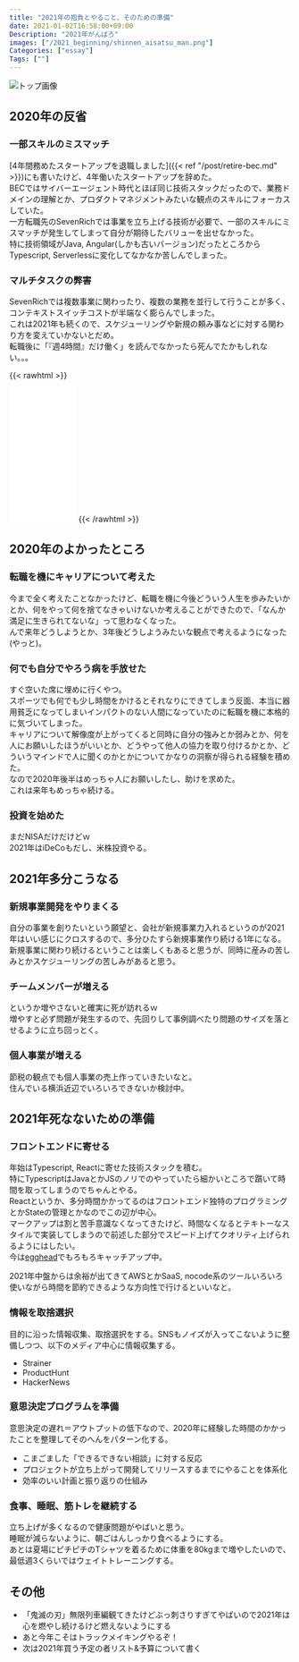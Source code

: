 ```yaml
---
title: "2021年の抱負とやること、そのための準備"
date: 2021-01-02T16:58:00+09:00
Description: "2021年がんばろ"
images: ["/2021_beginning/shinnen_aisatsu_man.png"]
Categories: ["essay"]
Tags: [""]
---
```


![トップ画像](/2021_beginning/shinnen_aisatsu_man.png)

## 2020年の反省

### 一部スキルのミスマッチ
[4年間務めたスタートアップを退職しました]({{< ref "/post/retire-bec.md" >}})にも書いたけど、4年働いたスタートアップを辞めた。  
BECではサイバーエージェント時代とほぼ同じ技術スタックだったので、業務ドメインの理解とか、プロダクトマネジメントみたいな観点のスキルにフォーカスしていた。  
一方転職先のSevenRichでは事業を立ち上げる技術が必要で、一部のスキルにミスマッチが発生してしまって自分が期待したバリューを出せなかった。  
特に技術領域がJava, Angular(しかも古いバージョン)だったところからTypescript, Serverlessに変化してなかなか苦しんでしまった。

### マルチタスクの弊害
SevenRichでは複数事業に関わったり、複数の業務を並行して行うことが多く、コンテキストスイッチコストが半端なく膨らんでしまった。  
これは2021年も続くので、スケジューリングや新規の頼み事などに対する関わり方を変えていかないとだめ。  
転職後に「『週4時間』だけ働く」を読んでなかったら死んでたかもしれない。。。  

{{< rawhtml >}}
<iframe style="width:120px;height:240px;" marginwidth="0" marginheight="0" scrolling="no" frameborder="0" src="//rcm-fe.amazon-adsystem.com/e/cm?lt1=_blank&bc1=000000&IS2=1&bg1=FFFFFF&fc1=000000&lc1=0000FF&t=takasing-22&language=ja_JP&o=9&p=8&l=as4&m=amazon&f=ifr&ref=as_ss_li_til&asins=4905042097&linkId=143dc68aac5f02a509d15f5f3e04b05c"></iframe>
{{< /rawhtml >}}

## 2020年のよかったところ

### 転職を機にキャリアについて考えた
今まで全く考えたことなかったけど、転職を機に今後どういう人生を歩みたいかとか、何をやって何を捨てなきゃいけないか考えることができたので、「なんか満足に生きられてないな」って思わなくなった。  
んで来年どうしようとか、3年後どうしようみたいな観点で考えるようになった(やっと)。  

### 何でも自分でやろう病を手放せた
すぐ空いた席に埋めに行くやつ。  
スポーツでも何でも少し時間をかけるとそれなりにできてしまう反面、本当に器用貧乏になってしまいインパクトのない人間になっていたのに転職を機に本格的に気づいてしまった。  
キャリアについて解像度が上がってくると同時に自分の強みとか弱みとか、何を人にお願いしたほうがいいとか、どうやって他人の協力を取り付けるかとか、どういうマインドで人に聞くのかとかについてかなりの洞察が得られる経験を積めた。  
なので2020年後半はめっちゃ人にお願いしたし、助けを求めた。  
これは来年もめっちゃ続ける。  

### 投資を始めた
まだNISAだけだけどｗ  
2021年はiDeCoもだし、米株投資やる。  

## 2021年多分こうなる

### 新規事業開発をやりまくる
自分の事業を創りたいという願望と、会社が新規事業力入れるというのが2021年はいい感じにクロスするので、多分ひたすら新規事業作り続ける1年になる。  
新規事業に関わり続けるということは楽しくもあると思うが、同時に産みの苦しみとかスケジューリングの苦しみがあると思う。  

### チームメンバーが増える
というか増やさないと確実に死が訪れるｗ  
増やすと必ず問題が発生するので、先回りして事例調べたり問題のサイズを落とせるように立ち回っとく。  

### 個人事業が増える
節税の観点でも個人事業の売上作っていきたいなと。  
住んでいる横浜近辺でいろいろできないか検討中。  

## 2021年死なないための準備

### フロントエンドに寄せる
年始はTypescript, Reactに寄せた技術スタックを積む。  
特にTypescriptはJavaとかJSのノリでのやっていたら細かいところで躓いて時間を取ってしまうのでちゃんとやる。  
Reactというか、多分時間かかってるのはフロントエンド独特のプログラミングとかStateの管理とかなのでこの辺が中心。  
マークアップは割と苦手意識なくなってきたけど、時間なくなるとテキトーなスタイルで実装してしまうので前述した部分でスピード上げてクオリティ上げられるようにはしたい。  
今は[egghead](https://egghead.io/)でもろもろキャッチアップ中。  

2021年中盤からは余裕が出てきてAWSとかSaaS, nocode系のツールいろいろ使いながら時間を節約できるような方向性で行けるといいなと。  

### 情報を取捨選択
目的に沿った情報収集、取捨選択をする。SNSもノイズが入ってこないように整備しつつ、以下のメディア中心に情報収集する。

- Strainer
- ProductHunt
- HackerNews

### 意思決定プログラムを準備
意思決定の遅れ＝アウトプットの低下なので、2020年に経験した時間のかかったことを整理してそのへんをパターン化する。  

- こまごました「できるできない相談」に対する反応
- プロジェクトが立ち上がって開発してリリースするまでにやることを体系化
- 効率のいい計画と振り返りの仕組み

### 食事、睡眠、筋トレを継続する
立ち上げが多くなるので健康問題がやばいと思う。  
睡眠が減らないように、朝ごはんしっかり食べるようにする。  
あとは夏場にピチピチのTシャツを着るために体重を80kgまで増やしたいので、最低週3くらいではウェイトトレーニングする。  

## その他
- 「鬼滅の刃」無限列車編観てきたけどぶっ刺さりすぎてやばいので2021年は心を燃やし続けるけど燃えないようにする
- あと今年こそはトラックメイキングやるぞ！
- 次は2021年買う予定の者リスト&予算について書く
